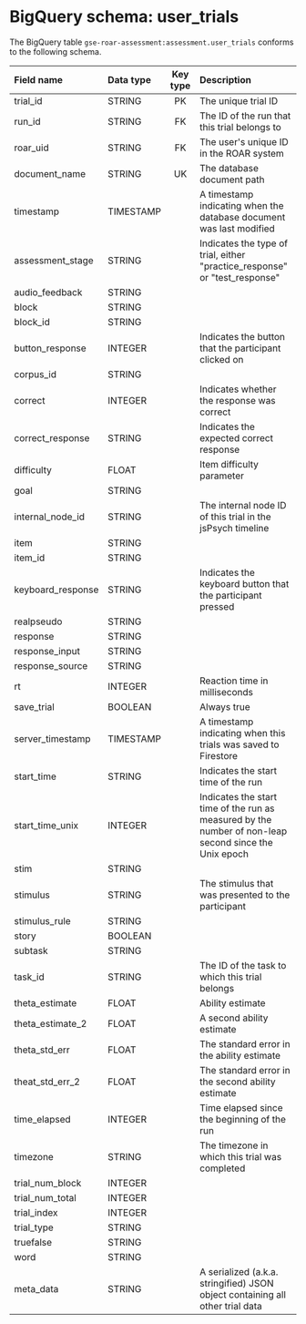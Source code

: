 # BigQuery schema: user_trials

The BigQuery table `gse-roar-assessment:assessment.user_trials` conforms to the following schema.

| Field name | Data type | Key type | Description |
| :--- | :--- | :---: | :--- |
| trial_id | STRING | PK | The unique trial ID |
| run_id | STRING | FK | The ID of the run that this trial belongs to |
| roar_uid | STRING | FK | The user's unique ID in the ROAR system |
| document_name | STRING | UK | The database document path |
| timestamp | TIMESTAMP || A timestamp indicating when the database document was last modified |
| assessment_stage | STRING || Indicates the type of trial, either "practice_response" or "test_response" |
| audio_feedback | STRING || |
| block | STRING || |
| block_id | STRING || |
| button_response | INTEGER || Indicates the button that the participant clicked on |
| corpus_id | STRING || |
| correct | INTEGER || Indicates whether the response was correct |
| correct_response | STRING || Indicates the expected correct response |
| difficulty | FLOAT || Item difficulty parameter |
| goal | STRING || |
| internal_node_id | STRING || The internal node ID of this trial in the jsPsych timeline |
| item | STRING || |
| item_id | STRING || |
| keyboard_response | STRING || Indicates the keyboard button that the participant pressed |
| realpseudo | STRING || |
| response | STRING || |
| response_input | STRING || |
| response_source | STRING || |
| rt | INTEGER || Reaction time in milliseconds |
| save_trial | BOOLEAN || Always true |
| server_timestamp | TIMESTAMP || A timestamp indicating when this trials was saved to Firestore |
| start_time | STRING || Indicates the start time of the run |
| start_time_unix | INTEGER || Indicates the start time of the run as measured by the number of non-leap second since the Unix epoch |
| stim | STRING || |
| stimulus | STRING || The stimulus that was presented to the participant |
| stimulus_rule | STRING || |
| story | BOOLEAN || |
| subtask | STRING || |
| task_id | STRING || The ID of the task to which this trial belongs |
| theta_estimate | FLOAT || Ability estimate |
| theta_estimate_2 | FLOAT || A second ability estimate |
| theta_std_err | FLOAT || The standard error in the ability estimate |
| theat_std_err_2 | FLOAT || The standard error in the second ability estimate |
| time_elapsed | INTEGER || Time elapsed since the beginning of the run |
| timezone | STRING || The timezone in which this trial was completed |
| trial_num_block | INTEGER || |
| trial_num_total | INTEGER || |
| trial_index | INTEGER || |
| trial_type | STRING || |
| truefalse | STRING || |
| word | STRING || |
| meta_data | STRING || A serialized (a.k.a. stringified) JSON object containing all other trial data |
